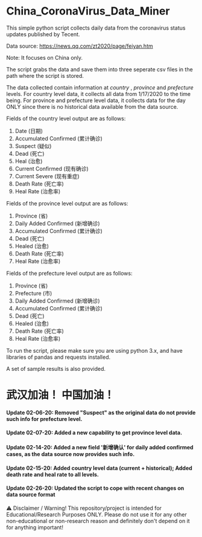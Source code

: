 
# China_CoronaVirus_Data_Miner

This simple python script collects daily data from the coronavirus status updates published by Tecent. 

Data source: https://news.qq.com/zt2020/page/feiyan.htm 

Note: It focuses on China only.

The script grabs the data and save them into three seperate csv files in the path where the script is stored. 

The data collected contain information at *country* , *province* and *prefecture* levels. For country level data, it collects all data from 1/17/2020 to the time being. For province and prefecture level data, it collects data for the day ONLY since there is no historical data available from the data source.


Fields of the country level output are as follows:
  1. Date (日期)
  2. Accumulated Confirmed (累计确诊)
  3. Suspect (疑似)
  4. Dead (死亡)
  5. Heal (治愈)
  6. Current Confirmed (现有确诊)
  7. Current Severe (现有重症)
  8. Death Rate (死亡率)
  9. Heal Rate (治愈率)


Fields of the province level output are as follows:
  1. Province (省)
  2. Daily Added Confirmed (新增确诊)
  3. Accumulated Confirmed (累计确诊)
  4. Dead (死亡)
  5. Healed (治愈)
  6. Death Rate (死亡率)
  7. Heal Rate (治愈率)

Fields of the prefecture level output are as follows:
  1. Province (省)
  2. Prefecture (市)
  3. Daily Added Confirmed (新增确诊)
  4. Accumulated Confirmed (累计确诊)
  5. Dead (死亡)
  6. Healed (治愈)
  7. Death Rate (死亡率)
  8. Heal Rate (治愈率)
  
To run the script, please make sure you are using python 3.x, and have libraries of pandas and requests installed.

A set of sample results is also provided.

# 武汉加油！ 中国加油！ #

#### Update 02-06-20: Removed "Suspect" as the original data do not provide such info for prefecture level.

#### Update 02-07-20: Added a new capability to get province level data.

#### Update 02-14-20: Added a new field '新增确认' for daily added confirmed cases, as the data source now provides such info.

#### Update 02-15-20: Added country level data (current + historical); Added death rate and heal rate to all levels.

#### Update 02-26-20: Updated the script to cope with recent changes on data source format 

⚠️ Disclaimer / Warning!
This repository/project is intended for Educational/Research Purposes ONLY.
Please do not use it for any other non-educational or non-research reason and definitely don't depend on it for anything important!

 
